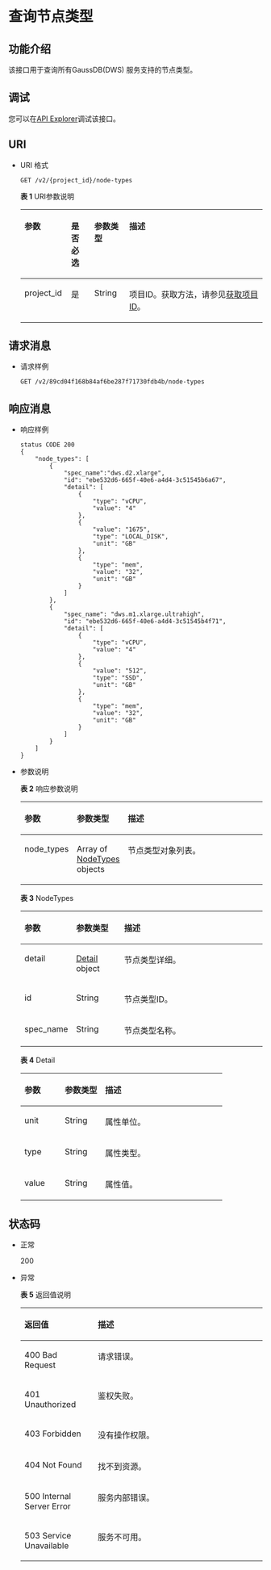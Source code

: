 # 查询节点类型<a name="ZH-CN_TOPIC_0000001098976622"></a>

## 功能介绍<a name="sdfa13da9174b49a9a669c22a18eacd55"></a>

该接口用于查询所有GaussDB\(DWS\) 服务支持的节点类型。

## 调试<a name="section16191247193116"></a>

您可以在[API Explorer](https://apiexplorer.developer.huaweicloud.com/apiexplorer/doc?product=DWS&api=ListNodeTypes)调试该接口。

## URI<a name="se3e5263cf68f4a9b828bb8f7b590626a"></a>

-   URI 格式

    ```
    GET /v2/{project_id}/node-types
    ```

    **表 1**  URI参数说明

    <a name="zh-cn_topic_0067607269_table7515778"></a>
    <table><thead align="left"><tr id="zh-cn_topic_0067607269_row990949"><th class="cellrowborder" valign="top" width="19.259999999999998%" id="mcps1.2.5.1.1"><p id="zh-cn_topic_0067607269_p13158007"><a name="zh-cn_topic_0067607269_p13158007"></a><a name="zh-cn_topic_0067607269_p13158007"></a>参数</p>
    </th>
    <th class="cellrowborder" valign="top" width="9.58%" id="mcps1.2.5.1.2"><p id="zh-cn_topic_0067607269_p59165662"><a name="zh-cn_topic_0067607269_p59165662"></a><a name="zh-cn_topic_0067607269_p59165662"></a>是否必选</p>
    </th>
    <th class="cellrowborder" valign="top" width="14.41%" id="mcps1.2.5.1.3"><p id="zh-cn_topic_0067607269_p27689346"><a name="zh-cn_topic_0067607269_p27689346"></a><a name="zh-cn_topic_0067607269_p27689346"></a>参数类型</p>
    </th>
    <th class="cellrowborder" valign="top" width="56.75%" id="mcps1.2.5.1.4"><p id="zh-cn_topic_0067607269_p28244554"><a name="zh-cn_topic_0067607269_p28244554"></a><a name="zh-cn_topic_0067607269_p28244554"></a>描述</p>
    </th>
    </tr>
    </thead>
    <tbody><tr id="zh-cn_topic_0067607269_row6107551"><td class="cellrowborder" valign="top" width="19.259999999999998%" headers="mcps1.2.5.1.1 "><p id="zh-cn_topic_0067607269_p24949608"><a name="zh-cn_topic_0067607269_p24949608"></a><a name="zh-cn_topic_0067607269_p24949608"></a>project_id</p>
    </td>
    <td class="cellrowborder" valign="top" width="9.58%" headers="mcps1.2.5.1.2 "><p id="zh-cn_topic_0067607269_p7652366"><a name="zh-cn_topic_0067607269_p7652366"></a><a name="zh-cn_topic_0067607269_p7652366"></a>是</p>
    </td>
    <td class="cellrowborder" valign="top" width="14.41%" headers="mcps1.2.5.1.3 "><p id="zh-cn_topic_0067607269_p15861880"><a name="zh-cn_topic_0067607269_p15861880"></a><a name="zh-cn_topic_0067607269_p15861880"></a>String</p>
    </td>
    <td class="cellrowborder" valign="top" width="56.75%" headers="mcps1.2.5.1.4 "><p id="p1731725075419"><a name="p1731725075419"></a><a name="p1731725075419"></a><span id="text13437246308"><a name="text13437246308"></a><a name="text13437246308"></a>项目ID</span>。获取方法，请参见<a href="获取项目ID.md">获取项目ID</a>。</p>
    </td>
    </tr>
    </tbody>
    </table>


## 请求消息<a name="s9036d11fcd964e078e6bb9017057ea8a"></a>

-   请求样例

    ```
    GET /v2/89cd04f168b84af6be287f71730fdb4b/node-types
    ```


## 响应消息<a name="s0657e409391846eda0319914a02c09a5"></a>

-   响应样例

    ```
    status CODE 200
    {
        "node_types": [
            {
                "spec_name":"dws.d2.xlarge",
                "id": "ebe532d6-665f-40e6-a4d4-3c51545b6a67",
                "detail": [
                    {
                        "type": "vCPU", 
                        "value": "4"
                    },
                    {
                        "value": "1675",
                        "type": "LOCAL_DISK",
                        "unit": "GB"
                    },
                    {
                        "type": "mem",
                        "value": "32",
                        "unit": "GB"
                    }
                ]
            },
            {
                "spec_name": "dws.m1.xlarge.ultrahigh",
                "id": "ebe532d6-665f-40e6-a4d4-3c51545b4f71",
                "detail": [
                    {
                        "type": "vCPU",
                        "value": "4"
                    },
                    {
                        "value": "512",
                        "type": "SSD",
                        "unit": "GB"
                    },
                    {
                        "type": "mem",
                        "value": "32",
                        "unit": "GB"
                    }
                ]
            }
        ]
    }
    ```


-   参数说明

    **表 2**  响应参数说明

    <a name="responseParameter"></a>
    <table><thead align="left"><tr id="row1694094364414"><th class="cellrowborder" valign="top" width="20%" id="mcps1.2.4.1.1"><p id="p1094113435443"><a name="p1094113435443"></a><a name="p1094113435443"></a>参数</p>
    </th>
    <th class="cellrowborder" valign="top" width="20%" id="mcps1.2.4.1.2"><p id="p1894164334410"><a name="p1894164334410"></a><a name="p1894164334410"></a>参数类型</p>
    </th>
    <th class="cellrowborder" valign="top" width="60%" id="mcps1.2.4.1.3"><p id="p19942164319445"><a name="p19942164319445"></a><a name="p19942164319445"></a>描述</p>
    </th>
    </tr>
    </thead>
    <tbody><tr id="row894054364418"><td class="cellrowborder" valign="top" width="20%" headers="mcps1.2.4.1.1 "><p id="p1942184314444"><a name="p1942184314444"></a><a name="p1942184314444"></a>node_types</p>
    </td>
    <td class="cellrowborder" valign="top" width="20%" headers="mcps1.2.4.1.2 "><p id="p199436439446"><a name="p199436439446"></a><a name="p199436439446"></a>Array of <a href="#response_node_types">NodeTypes</a> objects</p>
    </td>
    <td class="cellrowborder" valign="top" width="60%" headers="mcps1.2.4.1.3 "><p id="p14943114384412"><a name="p14943114384412"></a><a name="p14943114384412"></a>节点类型对象列表。</p>
    </td>
    </tr>
    </tbody>
    </table>

    **表 3**  NodeTypes

    <a name="response_node_types"></a>
    <table><thead align="left"><tr id="row9944143174418"><th class="cellrowborder" valign="top" width="20%" id="mcps1.2.4.1.1"><p id="p7945134319444"><a name="p7945134319444"></a><a name="p7945134319444"></a>参数</p>
    </th>
    <th class="cellrowborder" valign="top" width="20%" id="mcps1.2.4.1.2"><p id="p159466436449"><a name="p159466436449"></a><a name="p159466436449"></a>参数类型</p>
    </th>
    <th class="cellrowborder" valign="top" width="60%" id="mcps1.2.4.1.3"><p id="p1294884364415"><a name="p1294884364415"></a><a name="p1294884364415"></a>描述</p>
    </th>
    </tr>
    </thead>
    <tbody><tr id="row1694414320446"><td class="cellrowborder" valign="top" width="20%" headers="mcps1.2.4.1.1 "><p id="p895014310447"><a name="p895014310447"></a><a name="p895014310447"></a>detail</p>
    </td>
    <td class="cellrowborder" valign="top" width="20%" headers="mcps1.2.4.1.2 "><p id="p79515436443"><a name="p79515436443"></a><a name="p79515436443"></a><a href="#response_detail">Detail</a> object</p>
    </td>
    <td class="cellrowborder" valign="top" width="60%" headers="mcps1.2.4.1.3 "><p id="p17952194344411"><a name="p17952194344411"></a><a name="p17952194344411"></a>节点类型详细。</p>
    </td>
    </tr>
    <tr id="row17944144384419"><td class="cellrowborder" valign="top" width="20%" headers="mcps1.2.4.1.1 "><p id="p10953443154416"><a name="p10953443154416"></a><a name="p10953443154416"></a>id</p>
    </td>
    <td class="cellrowborder" valign="top" width="20%" headers="mcps1.2.4.1.2 "><p id="p695315434441"><a name="p695315434441"></a><a name="p695315434441"></a>String</p>
    </td>
    <td class="cellrowborder" valign="top" width="60%" headers="mcps1.2.4.1.3 "><p id="p10954194374414"><a name="p10954194374414"></a><a name="p10954194374414"></a>节点类型ID。</p>
    </td>
    </tr>
    <tr id="row20944114334417"><td class="cellrowborder" valign="top" width="20%" headers="mcps1.2.4.1.1 "><p id="p17954104374413"><a name="p17954104374413"></a><a name="p17954104374413"></a>spec_name</p>
    </td>
    <td class="cellrowborder" valign="top" width="20%" headers="mcps1.2.4.1.2 "><p id="p695424311442"><a name="p695424311442"></a><a name="p695424311442"></a>String</p>
    </td>
    <td class="cellrowborder" valign="top" width="60%" headers="mcps1.2.4.1.3 "><p id="p14955174319449"><a name="p14955174319449"></a><a name="p14955174319449"></a>节点类型名称。</p>
    </td>
    </tr>
    </tbody>
    </table>

    **表 4**  Detail

    <a name="response_detail"></a>
    <table><thead align="left"><tr id="row4956243124420"><th class="cellrowborder" valign="top" width="20%" id="mcps1.2.4.1.1"><p id="p19958174317446"><a name="p19958174317446"></a><a name="p19958174317446"></a>参数</p>
    </th>
    <th class="cellrowborder" valign="top" width="20%" id="mcps1.2.4.1.2"><p id="p29587434447"><a name="p29587434447"></a><a name="p29587434447"></a>参数类型</p>
    </th>
    <th class="cellrowborder" valign="top" width="60%" id="mcps1.2.4.1.3"><p id="p12958154315448"><a name="p12958154315448"></a><a name="p12958154315448"></a>描述</p>
    </th>
    </tr>
    </thead>
    <tbody><tr id="row1595614431440"><td class="cellrowborder" valign="top" width="20%" headers="mcps1.2.4.1.1 "><p id="p179592435445"><a name="p179592435445"></a><a name="p179592435445"></a>unit</p>
    </td>
    <td class="cellrowborder" valign="top" width="20%" headers="mcps1.2.4.1.2 "><p id="p1095974374412"><a name="p1095974374412"></a><a name="p1095974374412"></a>String</p>
    </td>
    <td class="cellrowborder" valign="top" width="60%" headers="mcps1.2.4.1.3 "><p id="p995944324416"><a name="p995944324416"></a><a name="p995944324416"></a>属性单位。</p>
    </td>
    </tr>
    <tr id="row179565433443"><td class="cellrowborder" valign="top" width="20%" headers="mcps1.2.4.1.1 "><p id="p15960144364414"><a name="p15960144364414"></a><a name="p15960144364414"></a>type</p>
    </td>
    <td class="cellrowborder" valign="top" width="20%" headers="mcps1.2.4.1.2 "><p id="p79611434445"><a name="p79611434445"></a><a name="p79611434445"></a>String</p>
    </td>
    <td class="cellrowborder" valign="top" width="60%" headers="mcps1.2.4.1.3 "><p id="p196434316442"><a name="p196434316442"></a><a name="p196434316442"></a>属性类型。</p>
    </td>
    </tr>
    <tr id="row17956154319441"><td class="cellrowborder" valign="top" width="20%" headers="mcps1.2.4.1.1 "><p id="p1965164310441"><a name="p1965164310441"></a><a name="p1965164310441"></a>value</p>
    </td>
    <td class="cellrowborder" valign="top" width="20%" headers="mcps1.2.4.1.2 "><p id="p13965164320447"><a name="p13965164320447"></a><a name="p13965164320447"></a>String</p>
    </td>
    <td class="cellrowborder" valign="top" width="60%" headers="mcps1.2.4.1.3 "><p id="p18965174318448"><a name="p18965174318448"></a><a name="p18965174318448"></a>属性值。</p>
    </td>
    </tr>
    </tbody>
    </table>


## 状态码<a name="s4aca364aca0245a694f14a4335b41ff5"></a>

-   正常

    200

-   异常

    **表 5**  返回值说明

    <a name="zh-cn_topic_0067607269_table42343927"></a>
    <table><thead align="left"><tr id="zh-cn_topic_0067607269_row24512769"><th class="cellrowborder" valign="top" width="30.3%" id="mcps1.2.3.1.1"><p id="zh-cn_topic_0067607269_p39377290"><a name="zh-cn_topic_0067607269_p39377290"></a><a name="zh-cn_topic_0067607269_p39377290"></a>返回值</p>
    </th>
    <th class="cellrowborder" valign="top" width="69.69999999999999%" id="mcps1.2.3.1.2"><p id="zh-cn_topic_0067607269_p35443891"><a name="zh-cn_topic_0067607269_p35443891"></a><a name="zh-cn_topic_0067607269_p35443891"></a>描述</p>
    </th>
    </tr>
    </thead>
    <tbody><tr id="zh-cn_topic_0067607269_row52382884"><td class="cellrowborder" valign="top" width="30.3%" headers="mcps1.2.3.1.1 "><p id="zh-cn_topic_0067607269_p15155206"><a name="zh-cn_topic_0067607269_p15155206"></a><a name="zh-cn_topic_0067607269_p15155206"></a>400 Bad Request</p>
    </td>
    <td class="cellrowborder" valign="top" width="69.69999999999999%" headers="mcps1.2.3.1.2 "><p id="zh-cn_topic_0067607269_p19612160"><a name="zh-cn_topic_0067607269_p19612160"></a><a name="zh-cn_topic_0067607269_p19612160"></a>请求错误。</p>
    </td>
    </tr>
    <tr id="zh-cn_topic_0067607269_row42291718"><td class="cellrowborder" valign="top" width="30.3%" headers="mcps1.2.3.1.1 "><p id="zh-cn_topic_0067607269_p3077144"><a name="zh-cn_topic_0067607269_p3077144"></a><a name="zh-cn_topic_0067607269_p3077144"></a>401 Unauthorized</p>
    </td>
    <td class="cellrowborder" valign="top" width="69.69999999999999%" headers="mcps1.2.3.1.2 "><p id="zh-cn_topic_0067607269_p47922135"><a name="zh-cn_topic_0067607269_p47922135"></a><a name="zh-cn_topic_0067607269_p47922135"></a>鉴权失败。</p>
    </td>
    </tr>
    <tr id="zh-cn_topic_0067607269_row28646034"><td class="cellrowborder" valign="top" width="30.3%" headers="mcps1.2.3.1.1 "><p id="zh-cn_topic_0067607269_p38627455"><a name="zh-cn_topic_0067607269_p38627455"></a><a name="zh-cn_topic_0067607269_p38627455"></a>403 Forbidden</p>
    </td>
    <td class="cellrowborder" valign="top" width="69.69999999999999%" headers="mcps1.2.3.1.2 "><p id="zh-cn_topic_0067607269_p41816140"><a name="zh-cn_topic_0067607269_p41816140"></a><a name="zh-cn_topic_0067607269_p41816140"></a>没有操作权限。</p>
    </td>
    </tr>
    <tr id="zh-cn_topic_0067607269_row40800942"><td class="cellrowborder" valign="top" width="30.3%" headers="mcps1.2.3.1.1 "><p id="zh-cn_topic_0067607269_p16541999"><a name="zh-cn_topic_0067607269_p16541999"></a><a name="zh-cn_topic_0067607269_p16541999"></a>404 Not Found</p>
    </td>
    <td class="cellrowborder" valign="top" width="69.69999999999999%" headers="mcps1.2.3.1.2 "><p id="zh-cn_topic_0067607269_p64833508"><a name="zh-cn_topic_0067607269_p64833508"></a><a name="zh-cn_topic_0067607269_p64833508"></a>找不到资源。</p>
    </td>
    </tr>
    <tr id="zh-cn_topic_0067607269_row46630661"><td class="cellrowborder" valign="top" width="30.3%" headers="mcps1.2.3.1.1 "><p id="zh-cn_topic_0067607269_p18987236"><a name="zh-cn_topic_0067607269_p18987236"></a><a name="zh-cn_topic_0067607269_p18987236"></a>500 Internal Server Error</p>
    </td>
    <td class="cellrowborder" valign="top" width="69.69999999999999%" headers="mcps1.2.3.1.2 "><p id="zh-cn_topic_0067607269_p61571180"><a name="zh-cn_topic_0067607269_p61571180"></a><a name="zh-cn_topic_0067607269_p61571180"></a>服务内部错误。</p>
    </td>
    </tr>
    <tr id="zh-cn_topic_0067607269_row17269710"><td class="cellrowborder" valign="top" width="30.3%" headers="mcps1.2.3.1.1 "><p id="zh-cn_topic_0067607269_p56669285"><a name="zh-cn_topic_0067607269_p56669285"></a><a name="zh-cn_topic_0067607269_p56669285"></a>503 Service Unavailable</p>
    </td>
    <td class="cellrowborder" valign="top" width="69.69999999999999%" headers="mcps1.2.3.1.2 "><p id="zh-cn_topic_0067607269_p26809401"><a name="zh-cn_topic_0067607269_p26809401"></a><a name="zh-cn_topic_0067607269_p26809401"></a>服务不可用。</p>
    </td>
    </tr>
    </tbody>
    </table>


